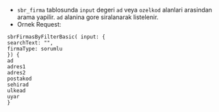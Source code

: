 - `sbr_firma` tablosunda `input`  degeri `ad` veya `ozelkod` alanlari arasindan arama yapilir. `ad` alanina gore siralanarak listelenir.
- Ornek Request:
```
sbrFirmasByFilterBasic( input: {
searchText: "",
firmaType: sorumlu
}) {
ad
adres1
adres2
postakod
sehirad
ulkead
uyar
}
```